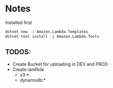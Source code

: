 # Notes

Installed first

```sh
dotnet new -i Amazon.Lambda.Templates
dotnet tool install -g Amazon.Lambda.Tools
```

## TODOS: 

- Create Bucket for uploading in DEV and PROD
- Create iamRole
    - s3:*
    - dynamodb:*
    